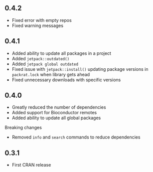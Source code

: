 ## 0.4.2

- Fixed error with empty repos
- Fixed warning messages

## 0.4.1

- Added ability to update all packages in a project
- Added `jetpack::outdated()`
- Added `jetpack global outdated`
- Fixed issue with `jetpack::install()` updating package versions in `packrat.lock` when library gets ahead
- Fixed unnecessary downloads with specific versions

## 0.4.0

- Greatly reduced the number of dependencies
- Added support for Bioconductor remotes
- Added ability to update all global packages

Breaking changes

- Removed `info` and `search` commands to reduce dependencies

## 0.3.1

- First CRAN release
